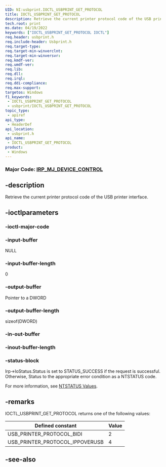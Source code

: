 ```yaml
---
UID: NI:usbprint.IOCTL_USBPRINT_GET_PROTOCOL
title: IOCTL_USBPRINT_GET_PROTOCOL
description: Retrieve the current printer protocol code of the USB printer interface.
tech.root: print
ms.date: 04/19/2022
keywords: ["IOCTL_USBPRINT_GET_PROTOCOL IOCTL"]
req.header: usbprint.h
req.include-header: Usbprint.h
req.target-type: 
req.target-min-winverclnt: 
req.target-min-winversvr: 
req.kmdf-ver: 
req.umdf-ver: 
req.lib: 
req.dll: 
req.irql: 
req.ddi-compliance: 
req.max-support: 
targetos: Windows
f1_keywords:
 - IOCTL_USBPRINT_GET_PROTOCOL
 - usbprint/IOCTL_USBPRINT_GET_PROTOCOL
topic_type:
 - apiref
api_type:
 - HeaderDef
api_location:
 - usbprint.h
api_name:
 - IOCTL_USBPRINT_GET_PROTOCOL
product:
 - Windows
---
```


### Major Code:  [IRP_MJ_DEVICE_CONTROL](/windows-hardware/drivers/kernel/irp-mj-device-control)

## -description

Retrieve the current printer protocol code of the USB printer interface.

## -ioctlparameters

### -ioctl-major-code

### -input-buffer

NULL

### -input-buffer-length

0

### -output-buffer

Pointer to a DWORD

### -output-buffer-length

sizeof(DWORD)

### -in-out-buffer

### -inout-buffer-length

### -status-block

Irp->IoStatus.Status is set to STATUS_SUCCESS if the request is successful.
Otherwise, Status to the appropriate error condition as a NTSTATUS code.

For more information, see [NTSTATUS Values](/windows-hardware/drivers/kernel/using-ntstatus-values).

## -remarks

IOCTL_USBPRINT_GET_PROTOCOL returns one of the following values:

| Defined constant | Value |
|--|--|
| USB_PRINTER_PROTOCOL_BIDI | 2 |
| USB_PRINTER_PROTOCOL_IPPOVERUSB | 4 |

## -see-also
